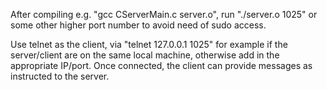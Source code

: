 After compiling e.g. "gcc CServerMain.c server.o", run "./server.o 1025" or some other higher port number to avoid need of sudo access.

Use telnet as the client, via "telnet 127.0.0.1 1025" for example if the server/client are on the same local machine, otherwise add in the appropriate IP/port. Once connected, the client can provide messages as instructed to the server.
